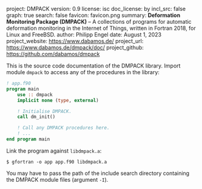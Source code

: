 project:            DMPACK
version:            0.9
license:            isc
doc_license:        by
incl_src:           false
graph:              true
search:             false
favicon:            favicon.png
summary:            **Deformation Monitoring Package (DMPACK)** – A collections
                    of programs for automatic deformation monitoring in the
                    Internet of Things, written in Fortran 2018, for Linux and
                    FreeBSD.
author:             Philipp Engel
date:               August 1, 2023
project_website:    https://www.dabamos.de/
project_url:        https://www.dabamos.de/dmpack/doc/
project_github:     https://github.com/dabamos/dmpack

This is the source code documentation of the DMPACK library. Import module
`dmpack` to access any of the procedures in the library:

```fortran
! app.f90
program main
    use :: dmpack
    implicit none (type, external)

    ! Initialise DMPACK.
    call dm_init()

    ! Call any DMPACK procedures here.
    ! ...
end program main
```

Link the program against `libdmpack.a`:

```
$ gfortran -o app app.f90 libdmpack.a
```

You may have to pass the path of the include search directory containing the
DMPACK module files (argument `-I`).
